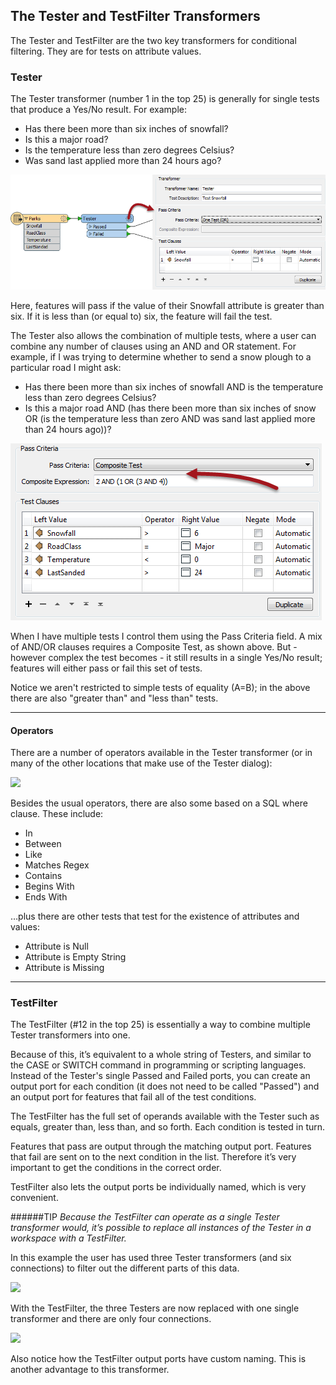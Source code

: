 ## The Tester and TestFilter Transformers ##

The Tester and TestFilter are the two key transformers for conditional filtering. They are for tests on attribute values.


### Tester ###

The Tester transformer (number 1 in the top 25) is generally for single tests that produce a Yes/No result. For example:

- Has there been more than six inches of snowfall?
- Is this a major road?
- Is the temperature less than zero degrees Celsius?
- Was sand last applied more than 24 hours ago?

![](./Images/Img5.35.TesterTransformer.png)

Here, features will pass if the value of their Snowfall attribute is greater than six. If it is less than (or equal to) six, the feature will fail the test.

The Tester also allows the combination of multiple tests, where a user can combine any number of clauses using an AND and OR statement. For example, if I was trying to determine whether to send a snow plough to a particular road I might ask:

- Has there been more than six inches of snowfall AND is the temperature less than zero degrees Celsius? 
- Is this a major road AND (has there been more than six inches of snow OR (is the temperature less than zero AND was sand last applied more than 24 hours ago))?

![](./Images/Img5.36.TesterTransformerComplex.png)

When I have multiple tests I control them using the Pass Criteria field. A mix of AND/OR clauses requires a Composite Test, as shown above. But - however complex the test becomes - it still results in a single Yes/No result; features will either pass or fail this set of tests.

Notice we aren't restricted to simple tests of equality (A=B); in the above there are also "greater than" and "less than" tests.

---

#### Operators ####
There are a number of operators available in the Tester transformer (or in many of the other locations that make use of the Tester dialog):

![](https://raw.githubusercontent.com/FMEEvangelist/FME-Desktop-Basic-Training-Manual-Images/master/Img5.21.TesterOperators.jpg)

Besides the usual operators, there are also some based on a SQL where clause. These include:

- In
- Between
- Like
- Matches Regex
- Contains
- Begins With
- Ends With

…plus there are other tests that test for the existence of attributes and values:

- Attribute is Null
- Attribute is Empty String
- Attribute is Missing

---

### TestFilter ###
The TestFilter (#12 in the top 25) is essentially a way to combine multiple Tester transformers into one.

Because of this, it’s equivalent to a whole string of Testers, and similar to the CASE or SWITCH command in programming or scripting languages. Instead of the Tester's single Passed and Failed ports, you can create an output port for each condition (it does not need to be called "Passed") and an output port for features that fail all of the test conditions.

The TestFilter has the full set of operands available with the Tester such as equals, greater than, less than, and so forth. Each condition is tested in turn.

Features that pass are output through the matching output port. Features that fail are sent on to the next condition in the list. Therefore it’s very important to get the conditions in the correct order.

TestFilter also lets the output ports be individually named, which is very convenient.

######TIP
*Because the TestFilter can operate as a single Tester transformer would, it’s possible to replace all instances of the Tester in a workspace with a TestFilter.*

In this example the user has used three Tester transformers (and six connections) to filter out the different parts of this data.

![](https://raw.githubusercontent.com/FMEEvangelist/FME-Desktop-Basic-Training-Manual-Images/master/Img5.22.ScenarioNeedingTestFilter.jpg)

With the TestFilter, the three Testers are now replaced with one single transformer and there are only four connections.

![](https://raw.githubusercontent.com/FMEEvangelist/FME-Desktop-Basic-Training-Manual-Images/master/Img5.23.TestFilterCanvasAndDialog.jpg)

Also notice how the TestFilter output ports have custom naming. This is another advantage to this transformer.